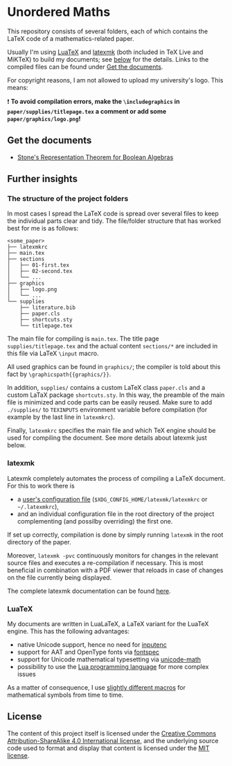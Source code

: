 # Unordered Maths

This repository consists of several folders,
each of which contains the LaTeX code of a mathematics-related paper.

Usually I'm using [LuaTeX](https://luatex.org/)
and [latexmk](https://www.ctan.org/pkg/latexmk/)
(both included in TeX Live and MiKTeX)
to build my documents;
see [below](#further-insights) for the details.
Links to the compiled files can be found under
[Get the documents](#get-the-documents).

For copyright reasons, I am not allowed to upload my university's logo.
This means:

:exclamation:
**To avoid compilation errors,
make the `\includegraphics` in `paper/supplies/titlepage.tex` a comment
or add some `paper/graphics/logo.png`!**

## Get the documents

- [Stone's Representation Theorem for Boolean Algebras](https://link.maximilianreif.de/stone)

## Further insights

### The structure of the project folders

In most cases I spread the LaTeX code is spread over several files
to keep the individual parts clear and tidy.
The file/folder structure that has worked best for me is as follows:
```
<some_paper>
├── latexmkrc
├── main.tex
├── sections
│   ├── 01-first.tex
│   ├── 02-second.tex
│   └── ...
├── graphics
│   ├── logo.png
│   └── ...
└── supplies
    ├── literature.bib
    ├── paper.cls
    ├── shortcuts.sty
    └── titlepage.tex
```

The main file for compiling is `main.tex`.
The title page `supplies/titlepage.tex` and the actual content `sections/*`
are included in this file via LaTeX `\input` macro.

All used graphics can be found in `graphics/`;
the compiler is told about this fact by `\graphicspath{{graphics/}}`.

In addition, `supplies/` contains a custom LaTeX class `paper.cls`
and a custom LaTaX package `shortcuts.sty`.
In this way, the preamble of the main file is minimized
and code parts can be easily reused.
Make sure to add `./supplies/` to `TEXINPUTS` environment variable
before compilation (for example by the last line in `latexmkrc`).

Finally, `latexmkrc` specifies the main file
and which TeX engine should be used for compiling the document.
See more details about latexmk just below.

### latexmk

Latexmk completely automates the process of compiling a LaTeX document.
For this to work there is
- a [user's configuration file](https://github.com/reifmaxi/dotfiles/blob/main/config/latexmk/latexmkrc)
(`$XDG_CONFIG_HOME/latexmk/latexmkrc` or `~/.latexmkrc`),
- and an individual configuration file in the root directory of the project
complementing (and possilby overriding) the first one.

If set up correctly, compilation is done by simply running `latexmk`
in the root directory of the paper.

Moreover, `latexmk -pvc` continuously monitors for changes
in the relevant source files and executes a re-compilation if necessary.
This is most beneficial in combination with a PDF viewer
that reloads in case of changes on the file currently being displayed.

The complete latexmk documentation can be found [here](https://man.cx/latexmk).

### LuaTeX

My documents are written in LuaLaTeX,
a LaTeX variant for the LuaTeX engine.
This has the following advantages:
- native Unicode support, hence no need for [inputenc](https://www.ctan.org/pkg/inputenc)
- support for AAT and OpenType fonts via [fontspec](https://www.ctan.org/pkg/fontspec)
- support for Unicode mathematical typesetting via [unicode-math](https://www.ctan.org/pkg/unicode-math)
- possibility to use the [Lua programming language](https://www.lua.org/) for more complex issues

As a matter of consequence,
I use [slightly different macros](https://ctan.space-pro.be/tex-archive/macros/unicodetex/latex/unicode-math/unimath-symbols.pdf)
for mathematical symbols from time to time.

## License

The content of this project itself is licensed under the
[Creative Commons Attribution-ShareAlike 4.0 International license](https://creativecommons.org/licenses/by-sa/4.0/),
and the underlying source code used to format and display that content
is licensed under the [MIT license](LICENSE.md).
